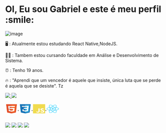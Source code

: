 <h1>OI, Eu sou Gabriel e este é meu perfil :smile:</h1>

![image](https://user-images.githubusercontent.com/59628974/130962551-4cdb3cc6-1fbe-4be5-a9b2-1c36d7bdce7a.png)

:desktop_computer: : Atualmente estou estudando React Native,NodeJS.

:man_student: : Tambem estou cursando faculdade em Análise e Desenvolvimento de Sistema.

:alarm_clock: : Tenho 19 anos.

:fire: : "Aprendi que um vencedor é aquele que insiste, única luta que se perde é aquela que se desiste". Tz

 <div>
  <a href="https://github.com/GabrielFayner">
  <img height="180em" src="https://github-readme-stats.vercel.app/api?username=GabrielFayner&show_icons=true&theme=blue-green&include_all_commits=true&count_private=true"/>
  <img height="180em" src="https://github-readme-stats.vercel.app/api/top-langs/?username=GabrielFayner&layout=compact&langs_count=7&theme=blue-green"/>
</div>
<div style="display: inline_block"><br>  
  <img align="center" alt="Biel-HTML" height="30" width="40" src="https://raw.githubusercontent.com/devicons/devicon/master/icons/html5/html5-original.svg">
  <img align="center" alt="Biel-CSS" height="30" width="40" src="https://raw.githubusercontent.com/devicons/devicon/master/icons/css3/css3-original.svg">
  <img align="center" alt="Biel-Js" height="30" width="40" src="https://raw.githubusercontent.com/devicons/devicon/master/icons/javascript/javascript-plain.svg">
  <img align="center" alt="Biel-React" height="30" width="40" src="https://raw.githubusercontent.com/devicons/devicon/master/icons/react/react-original.svg">
</div>
  
  ##
  
 <div>
    <a href="https://instagram.com/gabrielfayner" target="_blank"><img src="https://img.shields.io/badge/-Instagram-%23E4405F?style=for-the-badge&logo=instagram&logoColor=white" target="_blank"></a>
    <a href = "mailto:gabrielfayner10@gmail.com"><img src="https://img.shields.io/badge/-Gmail-%23333?style=for-the-badge&logo=gmail&logoColor=white" target="_blank"></a>
    <a href="https://www.linkedin.com/in/gabriel-fayner-5843471b8" target="_blank"><img src="https://img.shields.io/badge/-LinkedIn-%230077B5?style=for-the-badge&logo=linkedin&logoColor=white" target="_blank"></a>
   <a href="https://www.facebook.com/gabrielfayner/" target="_blank"><img src="https://img.shields.io/badge/Facebook-1877F2?style=for-the-badge&logo=facebook&logoColor=white" target="_blank"></a>
</div>
  
